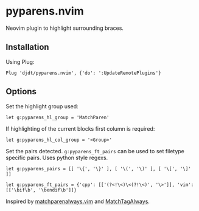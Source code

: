 # pyparens.nvim
Neovim plugin to highlight surrounding braces.

## Installation

Using Plug:
```
Plug 'djdt/pyparens.nvim', {'do': ':UpdateRemotePlugins'}
```

## Options

Set the highlight group used:
```
let g:pyparens_hl_group = 'MatchParen'
```
If highlighting of the current blocks first column is required:
```
let g:pyparens_hl_col_group = '<Group>'
```
Set the pairs detected. `g:pyparens_ft_pairs` can be used to set filetype specific pairs.
Uses python style regexs.
```
let g:pyparens_pairs = [[ '\{', '\}' ], [ '\(', '\)' ], [ '\[', '\]' ]]

let g:pyparens_ft_pairs = {'cpp': [['(?<!\<)\<(?!\<)', '\>']], 'vim': [['\bif\b', '\bendif\b']]}
```

Inspired by [matchparenalways.vim](https://github.com/justinmk/vim-matchparenalways) and [MatchTagAlways](https://github.com/Valloric/MatchTagAlways).
